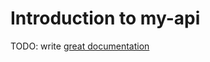 # Introduction to my-api

TODO: write [great documentation](http://jacobian.org/writing/what-to-write/)
